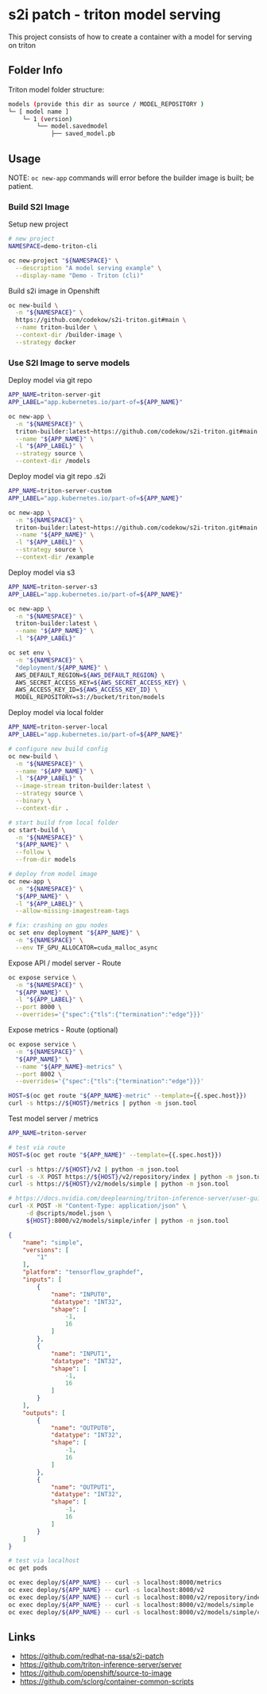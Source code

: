 # s2i patch - triton model serving

This project consists of how to create a container with a model for serving on triton

## Folder Info

Triton model folder structure:

```sh
models (provide this dir as source / MODEL_REPOSITORY )
└─ [ model name ]
    └─ 1 (version)
        └── model.savedmodel
            ├── saved_model.pb
```

## Usage

NOTE: `oc new-app` commands will error before the builder image is built; be patient.

### Build S2I Image

Setup new project

```sh
# new project
NAMESPACE=demo-triton-cli

oc new-project "${NAMESPACE}" \
  --description "A model serving example" \
  --display-name "Demo - Triton (cli)"
```

Build s2i image in Openshift

```sh
oc new-build \
  -n "${NAMESPACE}" \
  https://github.com/codekow/s2i-triton.git#main \
  --name triton-builder \
  --context-dir /builder-image \
  --strategy docker
```

### Use S2I Image to serve models

Deploy model via git repo

```sh
APP_NAME=triton-server-git
APP_LABEL="app.kubernetes.io/part-of=${APP_NAME}"

oc new-app \
  -n "${NAMESPACE}" \
  triton-builder:latest~https://github.com/codekow/s2i-triton.git#main \
  --name "${APP_NAME}" \
  -l "${APP_LABEL}" \
  --strategy source \
  --context-dir /models
```

Deploy model via git repo .s2i

```sh
APP_NAME=triton-server-custom
APP_LABEL="app.kubernetes.io/part-of=${APP_NAME}"

oc new-app \
  -n "${NAMESPACE}" \
  triton-builder:latest~https://github.com/codekow/s2i-triton.git#main \
  --name "${APP_NAME}" \
  -l "${APP_LABEL}" \
  --strategy source \
  --context-dir /example
```

Deploy model via s3

```sh
APP_NAME=triton-server-s3
APP_LABEL="app.kubernetes.io/part-of=${APP_NAME}"

oc new-app \
  -n "${NAMESPACE}" \
  triton-builder:latest \
  --name "${APP_NAME}" \
  -l "${APP_LABEL}"

oc set env \
  -n "${NAMESPACE}" \
  "deployment/${APP_NAME}" \
  AWS_DEFAULT_REGION=${AWS_DEFAULT_REGION} \
  AWS_SECRET_ACCESS_KEY=${AWS_SECRET_ACCESS_KEY} \
  AWS_ACCESS_KEY_ID=${AWS_ACCESS_KEY_ID} \
  MODEL_REPOSITORY=s3://bucket/triton/models
```

Deploy model via local folder

```sh
APP_NAME=triton-server-local
APP_LABEL="app.kubernetes.io/part-of=${APP_NAME}"

# configure new build config
oc new-build \
  -n "${NAMESPACE}" \
  --name "${APP_NAME}" \
  -l "${APP_LABEL}" \
  --image-stream triton-builder:latest \
  --strategy source \
  --binary \
  --context-dir .
```

```sh
# start build from local folder
oc start-build \
  -n "${NAMESPACE}" \
  "${APP_NAME}" \
  --follow \
  --from-dir models
```

```sh
# deploy from model image
oc new-app \
  -n "${NAMESPACE}" \
  "${APP_NAME}" \
  -l "${APP_LABEL}" \
  --allow-missing-imagestream-tags

# fix: crashing on gpu nodes
oc set env deployment "${APP_NAME}" \
  -n "${NAMESPACE}" \
  --env TF_GPU_ALLOCATOR=cuda_malloc_async
```

Expose API / model server - Route

```sh
oc expose service \
  -n "${NAMESPACE}" \
  "${APP_NAME}" \
  -l "${APP_LABEL}" \
  --port 8000 \
  --overrides='{"spec":{"tls":{"termination":"edge"}}}'
```

Expose metrics  - Route (optional)

```sh
oc expose service \
  -n "${NAMESPACE}" \
  "${APP_NAME}" \
  --name "${APP_NAME}-metrics" \
  --port 8002 \
  --overrides='{"spec":{"tls":{"termination":"edge"}}}'

HOST=$(oc get route "${APP_NAME}-metric" --template={{.spec.host}})
curl -s https://${HOST}/metrics | python -m json.tool
```

Test model server / metrics

```sh
APP_NAME=triton-server

# test via route
HOST=$(oc get route "${APP_NAME}" --template={{.spec.host}})

curl -s https://${HOST}/v2 | python -m json.tool
curl -s -X POST https://${HOST}/v2/repository/index | python -m json.tool
curl -s https://${HOST}/v2/models/simple | python -m json.tool
```

```sh
# https://docs.nvidia.com/deeplearning/triton-inference-server/user-guide/docs/protocol/extension_model_repository.html#index
curl -X POST -H "Content-Type: application/json" \
     -d @scripts/model.json \
     ${HOST}:8000/v2/models/simple/infer | python -m json.tool
```

```json
{
    "name": "simple",
    "versions": [
        "1"
    ],
    "platform": "tensorflow_graphdef",
    "inputs": [
        {
            "name": "INPUT0",
            "datatype": "INT32",
            "shape": [
                -1,
                16
            ]
        },
        {
            "name": "INPUT1",
            "datatype": "INT32",
            "shape": [
                -1,
                16
            ]
        }
    ],
    "outputs": [
        {
            "name": "OUTPUT0",
            "datatype": "INT32",
            "shape": [
                -1,
                16
            ]
        },
        {
            "name": "OUTPUT1",
            "datatype": "INT32",
            "shape": [
                -1,
                16
            ]
        }
    ]
}
```

```sh
# test via localhost
oc get pods

oc exec deploy/${APP_NAME} -- curl -s localhost:8000/metrics
oc exec deploy/${APP_NAME} -- curl -s localhost:8000/v2
oc exec deploy/${APP_NAME} -- curl -s localhost:8000/v2/repository/index
oc exec deploy/${APP_NAME} -- curl -s localhost:8000/v2/models/simple
oc exec deploy/${APP_NAME} -- curl -s localhost:8000/v2/models/simple/config
```

## Links

- https://github.com/redhat-na-ssa/s2i-patch
- https://github.com/triton-inference-server/server
- https://github.com/openshift/source-to-image
- https://github.com/sclorg/container-common-scripts
